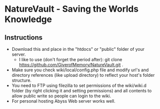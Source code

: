 # NatureVault - Saving the Worlds Knowledge

## Instructions

* Download this and place in the "htdocs" or "public" folder of your server.
  * I like to use (don't forget the period after): git clone https://github.com/GiverofMemory/NatureVault.git .
* Make sure you check wiki/local/config.php file and modify url's and directory references (like upload directory) to reflect your host's folder structure.
* You need to FTP using filezilla to set permissions of the wiki/wiki.d folder (by right clicking it and setting permissions) and all contents to allow public write so people can login to the wiki.
* For personal hosting Abyss Web server works well.

